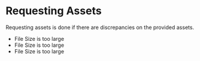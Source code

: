 # Requesting Assets

Requesting assets is done if there are discrepancies on the provided assets.

- File Size is too large
- File Size is too large
- File Size is too large